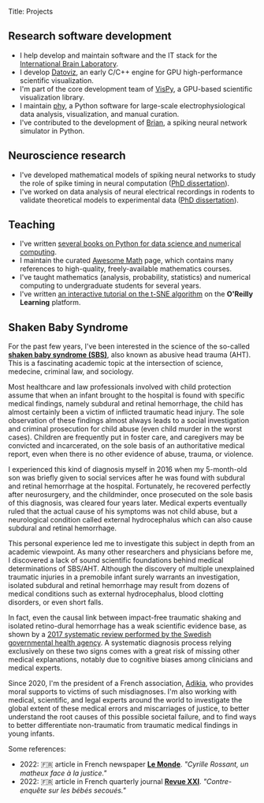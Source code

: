 Title: Projects

## Research software development

* I help develop and maintain software and the IT stack for the [International Brain Laboratory](https://internationalbrainlab.org/).
* I develop [Datoviz](https://datoviz.org/), an early C/C++ engine for GPU high-performance scientific visualization.
* I'm part of the core development team of [VisPy](http://vispy.org), a GPU-based scientific visualization library.
* I maintain [phy](https://github.com/cortex-lab/phy/), a Python software for large-scale electrophysiological data analysis, visualization, and manual curation.
* I've contributed to the development of [Brian](https://briansimulator.org/), a spiking neural network simulator in Python.


## Neuroscience research

* I've developed mathematical models of spiking neural networks to study the role of spike timing in neural computation ([PhD dissertation](/pdfs/RossantPhD.pdf)).
* I've worked on data analysis of neural electrical recordings in rodents to validate theoretical models to experimental data ([PhD dissertation](/pdfs/RossantPhD.pdf)).


## Teaching

* I've written [several books on Python for data science and numerical computing](/books).
* I maintain the curated [Awesome Math](https://github.com/rossant/awesome-math) page, which contains many references to high-quality, freely-available mathematics courses.
* I've taught mathematics (analysis, probability, statistics) and numerical computing to undergraduate students for several years.
* I've written [an interactive tutorial on the t-SNE algorithm](https://www.oreilly.com/learning/an-illustrated-introduction-to-the-t-sne-algorithm) on the **O'Reilly Learning** platform.


## Shaken Baby Syndrome

For the past few years, I've been interested in the science of the so-called [**shaken baby syndrome (SBS)**](/introduction-shaken-baby-syndrome-controversy), also known as abusive head trauma (AHT). This is a fascinating academic topic at the intersection of science, medecine, criminal law, and sociology.

Most healthcare and law professionals involved with child protection assume that when an infant brought to the hospital is found with specific medical findings, namely subdural and retinal hemorrhage, the child has almost certainly been a victim of inflicted traumatic head injury. The sole observation of these findings almost always leads to a social investigation and criminal prosecution for child abuse (even child murder in the worst cases). Children are frequently put in foster care, and caregivers may be convicted and incarcerated, on the sole basis of an authoritative medical report, even when there is no other evidence of abuse, trauma, or violence.

I experienced this kind of diagnosis myself in 2016 when my 5-month-old son was briefly given to social services after he was found with subdural and retinal hemorrhage at the hospital. Fortunately, he recovered perfectly after neurosurgery, and the childminder, once prosecuted on the sole basis of this diagnosis, was cleared four years later. Medical experts eventually ruled that the actual cause of his symptoms was not child abuse, but a neurological condition called external hydrocephalus which can also cause subdural and retinal hemorrhage.

This personal experience led me to investigate this subject in depth from an academic viewpoint. As many other researchers and physicians before me, I discovered a lack of sound scientific foundations behind medical determinations of SBS/AHT. Although the discovery of multiple unexplained traumatic injuries in a premobile infant surely warrants an investigation, isolated subdural and retinal hemorrhage may result from dozens of medical conditions such as external hydrocephalus, blood clotting disorders, or even short falls.

In fact, even the causal link between impact-free traumatic shaking and isolated retino-dural hemorrhage has a weak scientific evidence base, as shown by a [2017 systematic review performed by the Swedish governmental health agency](https://www.sbu.se/en/publications/sbu-assesses/traumatic-shaking--the-role-of-the-triad-in-medical-investigations-of-suspected-traumatic-shaking/). A systematic diagnosis process relying exclusively on these two signs comes with a great risk of missing other medical explanations, notably due to cognitive biases among clinicians and medical experts.

Since 2020, I'm the president of a French association, [Adikia](https://adikia.fr/), who provides moral supports to victims of such misdiagnoses. I'm also working with medical, scientific, and legal experts around the world to investigate the global extent of these medical errors and miscarriages of justice, to better understand the root causes of this possible societal failure, and to find ways to better differentiate non-traumatic from traumatic medical findings in young infants.

Some references:

* 2022: 🇫🇷&nbsp;article in French newspaper [**Le Monde**](https://www.lemonde.fr/sciences/article/2022/10/01/cyrille-rossant-un-matheux-face-a-la-justice_6144010_1650684.html). _"Cyrille Rossant, un matheux face à la justice."_
* 2022: 🇫🇷&nbsp;article in French quarterly journal [**Revue XXI**](https://resources.adikia.fr/xxi.pdf). _"Contre-enquête sur les bébés secoués."_
